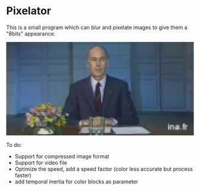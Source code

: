 # Pixelator

This is a small program which can blur and pixelate images to give them a "8bits" appearance.

![alt text](https://raw.githubusercontent.com/WaspCo/pixelator/master/demo.png)

To do:
- Support for compressed image format
- Support for video file
- Optimize the speed, add a speed factor (color less accurate but process faster)
- add temporal inertia for color blocks as parameter
